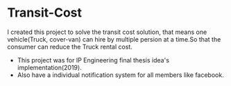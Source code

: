 # Transit-Cost
I created this project to solve the transit cost solution, that means one vehicle(Truck, cover-van) can hire by multiple persion at a time.So that the consumer can reduce the 
Truck rental cost.<br/>
* This project was for IP Engineering final thesis idea's implementation(2019).<br>
* Also have a individual notification system  for all members like facebook.
